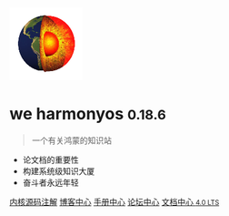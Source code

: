 ![logo](_media/icon.png)

# we harmonyos <small>0.18.6</small>

> 一个有关鸿蒙的知识站

- 论文档的重要性
- 构建系统级知识大厦
- 奋斗者永远年轻

[内核源码注解](https://gitee.com/weharmony/kernel_liteos_a_note)
[博客中心](/blog/)
[手册中心](http://doxgen.weharmonyos.com/index.html)
[论坛中心](http://bbs.weharmonyos.com)
[文档中心 <small>4.0 LTS</small>](http://open.weharmonyos.com)